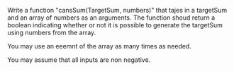 Write a function "cansSum(TargetSum, numbers)" that tajes in a targetSum and an array of numbers as an arguments. The function shoud return a boolean indicating whether or not it is possible to generate the targetSum using numbers from the array. 

You may use an eeemnt of the array as many times as needed. 

You may assume that all inputs are non negative. 

